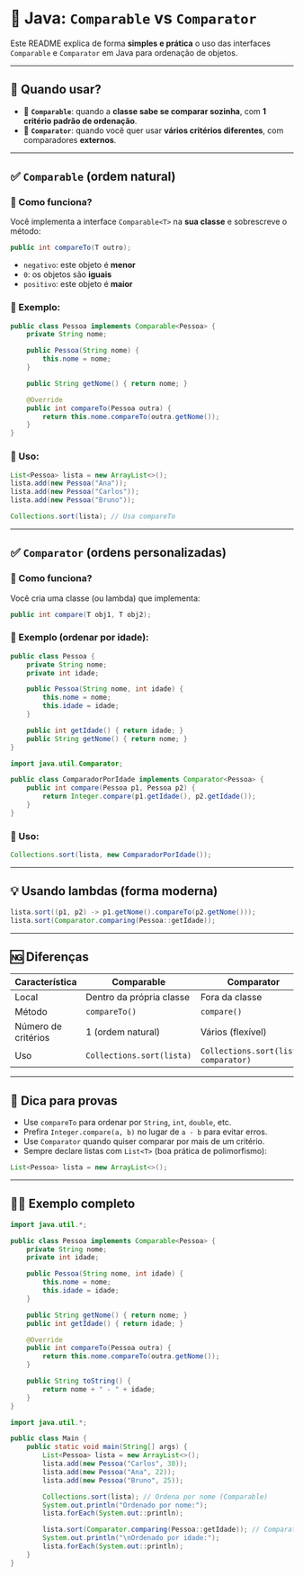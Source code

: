 # 🧠 Java: `Comparable` vs `Comparator`

Este README explica de forma **simples e prática** o uso das interfaces `Comparable` e `Comparator` em Java para ordenação de objetos.

---

## 📌 Quando usar?

* 🔹 **`Comparable`**: quando a **classe sabe se comparar sozinha**, com **1 critério padrão de ordenação**.
* 🔸 **`Comparator`**: quando você quer usar **vários critérios diferentes**, com comparadores **externos**.

---

## ✅ `Comparable` (ordem natural)

### 📘 Como funciona?

Você implementa a interface `Comparable<T>` na **sua classe** e sobrescreve o método:

```java
public int compareTo(T outro);
```

* `negativo`: este objeto é **menor**
* `0`: os objetos são **iguais**
* `positivo`: este objeto é **maior**

### 🧱 Exemplo:

```java
public class Pessoa implements Comparable<Pessoa> {
    private String nome;

    public Pessoa(String nome) {
        this.nome = nome;
    }

    public String getNome() { return nome; }

    @Override
    public int compareTo(Pessoa outra) {
        return this.nome.compareTo(outra.getNome());
    }
}
```

### 🔄 Uso:

```java
List<Pessoa> lista = new ArrayList<>();
lista.add(new Pessoa("Ana"));
lista.add(new Pessoa("Carlos"));
lista.add(new Pessoa("Bruno"));

Collections.sort(lista); // Usa compareTo
```

---

## ✅ `Comparator` (ordens personalizadas)

### 📘 Como funciona?

Você cria uma classe (ou lambda) que implementa:

```java
public int compare(T obj1, T obj2);
```

### 🧱 Exemplo (ordenar por idade):

```java
public class Pessoa {
    private String nome;
    private int idade;

    public Pessoa(String nome, int idade) {
        this.nome = nome;
        this.idade = idade;
    }

    public int getIdade() { return idade; }
    public String getNome() { return nome; }
}
```

```java
import java.util.Comparator;

public class ComparadorPorIdade implements Comparator<Pessoa> {
    public int compare(Pessoa p1, Pessoa p2) {
        return Integer.compare(p1.getIdade(), p2.getIdade());
    }
}
```

### 🔄 Uso:

```java
Collections.sort(lista, new ComparadorPorIdade());
```

---

## 💡 Usando lambdas (forma moderna)

```java
lista.sort((p1, p2) -> p1.getNome().compareTo(p2.getNome()));
lista.sort(Comparator.comparing(Pessoa::getIdade));
```

---

## 🆖 Diferenças

| Característica      | Comparable                | Comparator                            |
| ------------------- | ------------------------- | ------------------------------------- |
| Local               | Dentro da própria classe  | Fora da classe                        |
| Método              | `compareTo()`             | `compare()`                           |
| Número de critérios | 1 (ordem natural)         | Vários (flexível)                     |
| Uso                 | `Collections.sort(lista)` | `Collections.sort(lista, comparator)` |

---

## 📌 Dica para provas

* Use `compareTo` para ordenar por `String`, `int`, `double`, etc.
* Prefira `Integer.compare(a, b)` no lugar de `a - b` para evitar erros.
* Use `Comparator` quando quiser comparar por mais de um critério.
* Sempre declare listas com `List<T>` (boa prática de polimorfismo):

```java
List<Pessoa> lista = new ArrayList<>();
```

---

## 👨‍💻 Exemplo completo

```java
import java.util.*;

public class Pessoa implements Comparable<Pessoa> {
    private String nome;
    private int idade;

    public Pessoa(String nome, int idade) {
        this.nome = nome;
        this.idade = idade;
    }

    public String getNome() { return nome; }
    public int getIdade() { return idade; }

    @Override
    public int compareTo(Pessoa outra) {
        return this.nome.compareTo(outra.getNome());
    }

    public String toString() {
        return nome + " - " + idade;
    }
}
```

```java
import java.util.*;

public class Main {
    public static void main(String[] args) {
        List<Pessoa> lista = new ArrayList<>();
        lista.add(new Pessoa("Carlos", 30));
        lista.add(new Pessoa("Ana", 22));
        lista.add(new Pessoa("Bruno", 25));

        Collections.sort(lista); // Ordena por nome (Comparable)
        System.out.println("Ordenado por nome:");
        lista.forEach(System.out::println);

        lista.sort(Comparator.comparing(Pessoa::getIdade)); // Comparator por idade
        System.out.println("\nOrdenado por idade:");
        lista.forEach(System.out::println);
    }
}
```